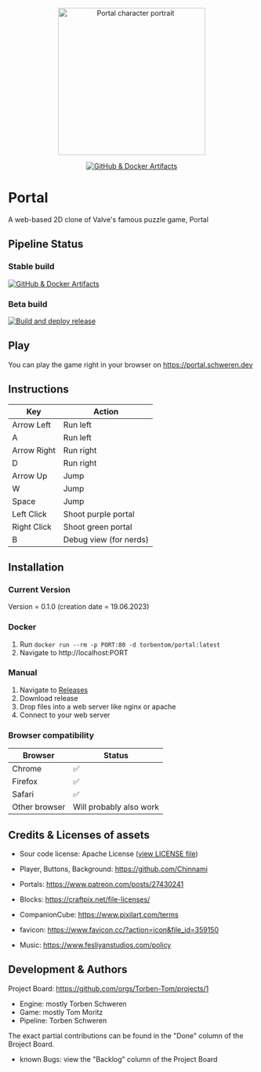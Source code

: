 <p align="center">
  <a
    href="https://portal.schweren.dev"
    target="_blank"
    rel="noopener noreferrer">
    <img
      src="https://github.com/Torben-Tom/Portal/blob/aba7984cfa01ed13d7edea299e85b5bbbb1c7588/src/assets/character-portrait.png"
      alt="Portal character portrait"
      title="Portal character portrait"
      style="width: 300px">
  </a>
</p>

<p align="center">
  <a
    href="https://github.com/Torben-Tom/Portal/actions/workflows/main.yml"
    target="_blank"
    rel="noopener noreferrer">
    <img
      src="https://github.com/Torben-Tom/Portal/actions/workflows/main.yml/badge.svg"
      alt="GitHub & Docker Artifacts"
      title="GitHub & Docker Artifacts">
  </a>
</p>

# Portal

A web-based 2D clone of Valve's famous puzzle game, Portal

## Pipeline Status

### Stable build

[![GitHub & Docker Artifacts](https://github.com/Torben-Tom/Portal/actions/workflows/main.yml/badge.svg)](https://github.com/Torben-Tom/Portal/actions/workflows/main.yml)

### Beta build

[![Build and deploy release](https://github.com/Torben-Tom/Portal/actions/workflows/staging.yml/badge.svg)](https://github.com/Torben-Tom/Portal/actions/workflows/staging.yml)

## Play

You can play the game right in your browser on https://portal.schweren.dev

## Instructions

| Key | Action |
| --- | ------ |
| Arrow Left | Run left |
| A | Run left |
| Arrow Right | Run right |
| D | Run right |
| Arrow Up | Jump |
| W | Jump |
| Space | Jump |
| Left Click | Shoot purple portal |
| Right Click | Shoot green portal |
| B | Debug view (for nerds) |

## Installation

### Current Version

Version = 0.1.0 (creation date = 19.06.2023)

### Docker

1. Run `docker run --rm -p PORT:80 -d torbentom/portal:latest`
2. Navigate to http://localhost:PORT

### Manual

1. Navigate to [Releases](https://github.com/Torben-Tom/Portal/releases)
2. Download release
3. Drop files into a web server like nginx or apache
4. Connect to your web server

### Browser compatibility

| Browser | Status |
| ------- | ------ |
| Chrome | ✅ |
| Firefox | ✅ |
| Safari | ✅ |
| Other browser | Will probably also work |

## Credits & Licenses of assets

- Sour code license: Apache License ([view LICENSE file](https://github.com/Torben-Tom/Portal/blob/main/LICENSE))

- Player, Buttons, Background: https://github.com/Chinnami
- Portals: https://www.patreon.com/posts/27430241
- Blocks: https://craftpix.net/file-licenses/
- CompanionCube: https://www.pixilart.com/terms
- favicon: https://www.favicon.cc/?action=icon&file_id=359150
- Music: https://www.fesliyanstudios.com/policy

## Development & Authors

Project Board: https://github.com/orgs/Torben-Tom/projects/1

- Engine: mostly Torben Schweren
- Game: mostly Tom Moritz
- Pipeline: Torben Schweren

The exact partial contributions can be found in the "Done" column of the Broject Board.

- known Bugs: view the "Backlog" column of the Project Board
